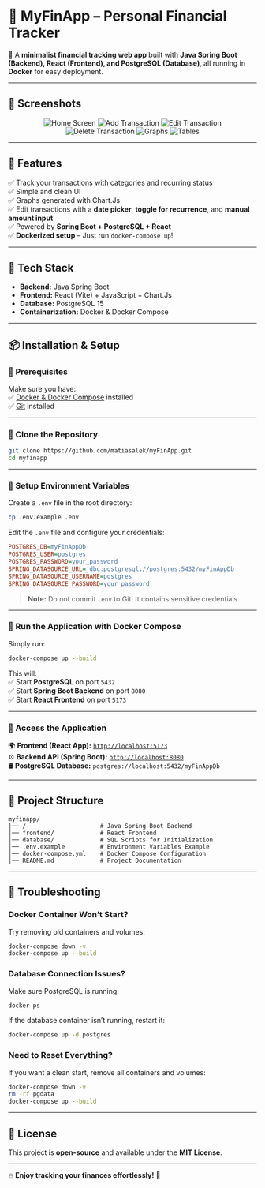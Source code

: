 # 📌 MyFinApp – Personal Financial Tracker

🚀 A **minimalist financial tracking web app** built with **Java Spring Boot (Backend), React (Frontend), and PostgreSQL (Database)**, all running in **Docker** for easy deployment.

---

## **📸 Screenshots**
<div align="center">
  <img src="screenshots/Home.png" alt="Home Screen"/>
  <img src="screenshots/AddTransaction.png" alt="Add Transaction"/>
  <img src="screenshots/EditTransaction.png" alt="Edit Transaction"/>
  <img src="screenshots/Delete.png" alt="Delete Transaction"/>
  <img src="screenshots/Graphs.png" alt="Graphs"/>
  <img src="screenshots/Tables.png" alt="Tables"/>
</div>

---

## **📜 Features**
✅ Track your transactions with categories and recurring status  
✅ Simple and clean UI  
✅ Graphs generated with Chart.Js  
✅ Edit transactions with a **date picker**, **toggle for recurrence**, and **manual amount input**  
✅ Powered by **Spring Boot + PostgreSQL + React**  
✅ **Dockerized setup** – Just run `docker-compose up`!

---

## **📂 Tech Stack**
- **Backend:** Java Spring Boot
- **Frontend:** React (Vite) + JavaScript + Chart.Js
- **Database:** PostgreSQL 15
- **Containerization:** Docker & Docker Compose

---

## **📦 Installation & Setup**

### **🔹 Prerequisites**
Make sure you have:  
✅ [Docker & Docker Compose](https://docs.docker.com/get-docker/) installed  
✅ [Git](https://git-scm.com/) installed

---

### **🔹 Clone the Repository**
```bash
git clone https://github.com/matiasalek/myFinApp.git
cd myfinapp
```

---

### **🔹 Setup Environment Variables**
Create a `.env` file in the root directory:
```bash
cp .env.example .env
```

Edit the `.env` file and configure your credentials:
```ini
POSTGRES_DB=myFinAppDb
POSTGRES_USER=postgres
POSTGRES_PASSWORD=your_password
SPRING_DATASOURCE_URL=jdbc:postgresql://postgres:5432/myFinAppDb
SPRING_DATASOURCE_USERNAME=postgres
SPRING_DATASOURCE_PASSWORD=your_password
```

> **Note:** Do not commit `.env` to Git! It contains sensitive credentials.

---

### **🔹 Run the Application with Docker Compose**
Simply run:
```bash
docker-compose up --build
```

This will:  
✅ Start **PostgreSQL** on port `5432`  
✅ Start **Spring Boot Backend** on port `8080`  
✅ Start **React Frontend** on port `5173`

---

### **🔹 Access the Application**
🌍 **Frontend (React App):** [`http://localhost:5173`](http://localhost:5173)  
⚙️ **Backend API (Spring Boot):** [`http://localhost:8080`](http://localhost:8080)  
🛢 **PostgreSQL Database:** `postgres://localhost:5432/myFinAppDb`

---

## **📁 Project Structure**
```
myfinapp/
│── /                     # Java Spring Boot Backend
│── frontend/             # React Frontend
│── database/             # SQL Scripts for Initialization
│── .env.example          # Environment Variables Example
│── docker-compose.yml    # Docker Compose Configuration
│── README.md             # Project Documentation
```

---

## **🔧 Troubleshooting**

### **Docker Container Won’t Start?**
Try removing old containers and volumes:
```bash
docker-compose down -v
docker-compose up --build
```

### **Database Connection Issues?**
Make sure PostgreSQL is running:
```bash
docker ps
```
If the database container isn’t running, restart it:
```bash
docker-compose up -d postgres
```

### **Need to Reset Everything?**
If you want a clean start, remove all containers and volumes:
```bash
docker-compose down -v
rm -rf pgdata
docker-compose up --build
```

---

## **📜 License**
This project is **open-source** and available under the **MIT License**.


---

🔥 **Enjoy tracking your finances effortlessly!** 🚀